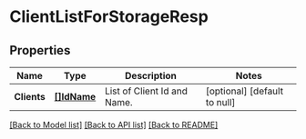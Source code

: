 # ClientListForStorageResp

## Properties
Name | Type | Description | Notes
------------ | ------------- | ------------- | -------------
**Clients** | [**[]IdName**](IdName.md) | List of Client Id and Name. | [optional] [default to null]

[[Back to Model list]](../README.md#documentation-for-models) [[Back to API list]](../README.md#documentation-for-api-endpoints) [[Back to README]](../README.md)

